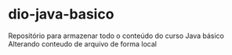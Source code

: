 # dio-java-basico
Repositório para armazenar todo o conteúdo do curso Java básico
Alterando conteudo de arquivo de forma local